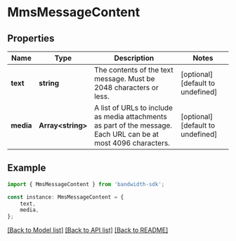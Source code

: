 # MmsMessageContent


## Properties

Name | Type | Description | Notes
------------ | ------------- | ------------- | -------------
**text** | **string** | The contents of the text message. Must be 2048 characters or less. | [optional] [default to undefined]
**media** | **Array&lt;string&gt;** | A list of URLs to include as media attachments as part of the message. Each URL can be at most 4096 characters. | [optional] [default to undefined]

## Example

```typescript
import { MmsMessageContent } from 'bandwidth-sdk';

const instance: MmsMessageContent = {
    text,
    media,
};
```

[[Back to Model list]](../README.md#documentation-for-models) [[Back to API list]](../README.md#documentation-for-api-endpoints) [[Back to README]](../README.md)
